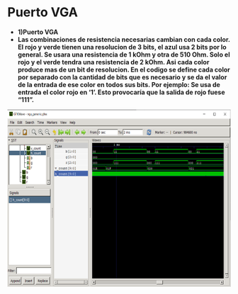 # Puerto VGA

- **1)Puerto VGA** 
- **Las combinaciones de resistencia necesarias cambian con cada color. El rojo y verde tienen una resolucion de 3 bits, el azul usa 2 bits por lo general. Se usara una resistencia de 1 kOhm y otra de 510 Ohm. Solo el rojo y el verde tendra una resistencia de 2 kOhm. Asi cada color produce mas de un bit de resolucion. En el codigo se define cada color por separado con la cantidad de bits que es necesario y se da el valor de la entrada de ese color en todos sus bits. Por ejemplo: Se usa de entrada el color rojo en ‘1’. Esto provocaría que la salida de rojo fuese “111”.**
<p align="center">
  <img src="https://github.com/EdisonAltamirano/Advanced-Digital-Systems-Laboratory/blob/master/Puerto%20VGA/docs/PuertoVGA.png" width="550" height="400" align="center"/>
</p>

